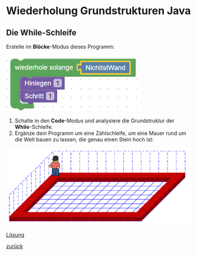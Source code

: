 <link rel="stylesheet" href="https://hi2272.github.io/StyleMD.css">

# Wiederholung Grundstrukturen Java

## Die While-Schleife

Erstelle im **Blöcke**-Modus dieses Programm:  

![alt text](2024-10-22_13-06.png)  

1. Schalte in den **Code**-Modus und analysiere die Grundstruktur der **While**-Schleife.  
2. Ergänze dein Programm um eine Zählschleife, um eine Mauer rund um die Welt bauen zu lassen, die genau einen Stein hoch ist:  
   
![alt text](2024-10-22_13-16.png)


[Lösung](01Loesung.html)  






[zurück](../../index.html)  



